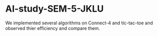 # AI-study-SEM-5-JKLU
We implemented several algorithms on Connect-4 and tic-tac-toe and observed thier efficiency and compare them.
